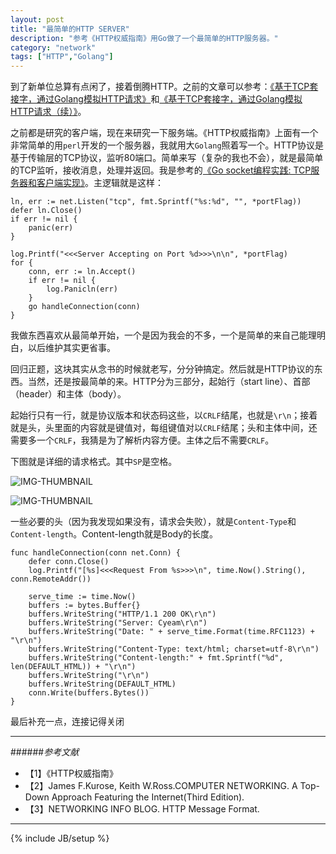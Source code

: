 ```yaml
---
layout: post
title: "最简单的HTTP SERVER"
description: "参考《HTTP权威指南》用Go做了一个最简单的HTTP服务器。"
category: "network"
tags: ["HTTP","Golang"]
---
```


到了新单位总算有点闲了，接着倒腾HTTP。之前的文章可以参考：[《基于TCP套接字，通过Golang模拟HTTP请求》](http://blog.cyeam.com/network/2014/09/28/go_http/)和[《基于TCP套接字，通过Golang模拟HTTP请求（续）》](http://blog.cyeam.com/network/2014/09/29/go_http2/)。

之前都是研究的客户端，现在来研究一下服务端。《HTTP权威指南》上面有一个非常简单的用`perl`开发的一个服务器，我就用大`Golang`照着写一个。HTTP协议是基于传输层的TCP协议，监听80端口。简单来写（复杂的我也不会），就是最简单的TCP监听，接收消息，处理并返回。我是参考的[《Go socket编程实践: TCP服务器和客户端实现》](http://colobu.com/2014/12/02/go-socket-programming-TCP/)。主逻辑就是这样：

	ln, err := net.Listen("tcp", fmt.Sprintf("%s:%d", "", *portFlag))
	defer ln.Close()
	if err != nil {
		panic(err)
	}

	log.Printf("<<<Server Accepting on Port %d>>>\n\n", *portFlag)
	for {
		conn, err := ln.Accept()
		if err != nil {
			log.Panicln(err)
		}
		go handleConnection(conn)
	}
	
我做东西喜欢从最简单开始，一个是因为我会的不多，一个是简单的来自己能理明白，以后维护其实更省事。

回归正题，这块其实从念书的时候就老写，分分钟搞定。然后就是HTTP协议的东西。当然，还是按最简单的来。HTTP分为三部分，起始行（start line）、首部（header）和主体（body）。

起始行只有一行，就是协议版本和状态码这些，以`CRLF`结尾，也就是`\r\n`；接着就是头，头里面的内容就是键值对，每组键值对以`CRLF`结尾；头和主体中间，还需要多一个`CRLF`，我猜是为了解析内容方便。主体之后不需要`CRLF`。

下图就是详细的请求格式。其中`SP`是空格。

![IMG-THUMBNAIL](http://7b1h1l.com1.z0.glb.clouddn.com/General%20format%20of%20an%20HTTP%20request%20message.JPG	)

![IMG-THUMBNAIL](http://7b1h1l.com1.z0.glb.clouddn.com/General%20format%20of%20an%20HTTP%20response%20message.JPG	)

一些必要的头（因为我发现如果没有，请求会失败），就是`Content-Type`和`Content-length`。Content-length就是Body的长度。

    func handleConnection(conn net.Conn) {
    	defer conn.Close()
    	log.Printf("[%s]<<<Request From %s>>>\n", time.Now().String(), conn.RemoteAddr())
    
    	serve_time := time.Now()
    	buffers := bytes.Buffer{}
    	buffers.WriteString("HTTP/1.1 200 OK\r\n")
    	buffers.WriteString("Server: Cyeam\r\n")
    	buffers.WriteString("Date: " + serve_time.Format(time.RFC1123) + "\r\n")
    	buffers.WriteString("Content-Type: text/html; charset=utf-8\r\n")
    	buffers.WriteString("Content-length:" + fmt.Sprintf("%d", len(DEFAULT_HTML)) + "\r\n")
    	buffers.WriteString("\r\n")
    	buffers.WriteString(DEFAULT_HTML)
    	conn.Write(buffers.Bytes())
    }
    
最后补充一点，连接记得关闭

---
######*参考文献*
+ 【1】《HTTP权威指南》
+ 【2】James F.Kurose, Keith W.Ross.COMPUTER NETWORKING. A Top-Down Approach Featuring the Internet(Third Edition).
+ 【3】NETWORKING INFO BLOG. HTTP Message Format.

---

{% include JB/setup %}
